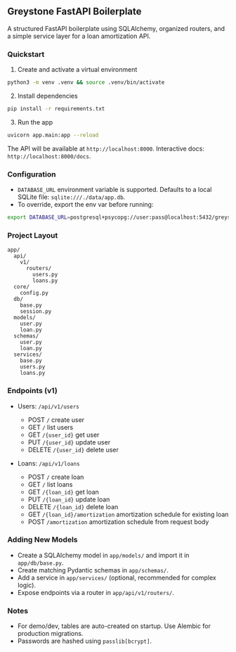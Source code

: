 ## Greystone FastAPI Boilerplate

A structured FastAPI boilerplate using SQLAlchemy, organized routers, and a simple service layer for a loan amortization API.

### Quickstart

1. Create and activate a virtual environment
```bash
python3 -m venv .venv && source .venv/bin/activate
```

2. Install dependencies
```bash
pip install -r requirements.txt
```

3. Run the app
```bash
uvicorn app.main:app --reload
```

The API will be available at `http://localhost:8000`. Interactive docs: `http://localhost:8000/docs`.

### Configuration

- `DATABASE_URL` environment variable is supported. Defaults to a local SQLite file: `sqlite:///./data/app.db`.
- To override, export the env var before running:
```bash
export DATABASE_URL=postgresql+psycopg://user:pass@localhost:5432/greystone
```

### Project Layout

```
app/
  api/
    v1/
      routers/
        users.py
        loans.py
  core/
    config.py
  db/
    base.py
    session.py
  models/
    user.py
    loan.py
  schemas/
    user.py
    loan.py
  services/
    base.py
    users.py
    loans.py
```

### Endpoints (v1)

- Users: `/api/v1/users`
  - POST `/` create user
  - GET `/` list users
  - GET `/{user_id}` get user
  - PUT `/{user_id}` update user
  - DELETE `/{user_id}` delete user

- Loans: `/api/v1/loans`
  - POST `/` create loan
  - GET `/` list loans
  - GET `/{loan_id}` get loan
  - PUT `/{loan_id}` update loan
  - DELETE `/{loan_id}` delete loan
  - GET `/{loan_id}/amortization` amortization schedule for existing loan
  - POST `/amortization` amortization schedule from request body

### Adding New Models

- Create a SQLAlchemy model in `app/models/` and import it in `app/db/base.py`.
- Create matching Pydantic schemas in `app/schemas/`.
- Add a service in `app/services/` (optional, recommended for complex logic).
- Expose endpoints via a router in `app/api/v1/routers/`.

### Notes

- For demo/dev, tables are auto-created on startup. Use Alembic for production migrations.
- Passwords are hashed using `passlib[bcrypt]`.
